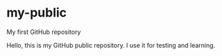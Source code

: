 # my-public
My first GitHub repository

Hello, this is my GitHub public repository.
I use it for testing and learning.
